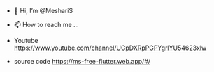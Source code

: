 - 👋 Hi, I’m @MeshariS

- 📫 How to reach me ...
- Youtube
https://www.youtube.com/channel/UCpDXRpPGPYgrlYU54623xlw

- source code
https://ms-free-flutter.web.app/#/ 
<!---
https://ms-free-flutter.web.app/#/ ✨ special ✨
--->
